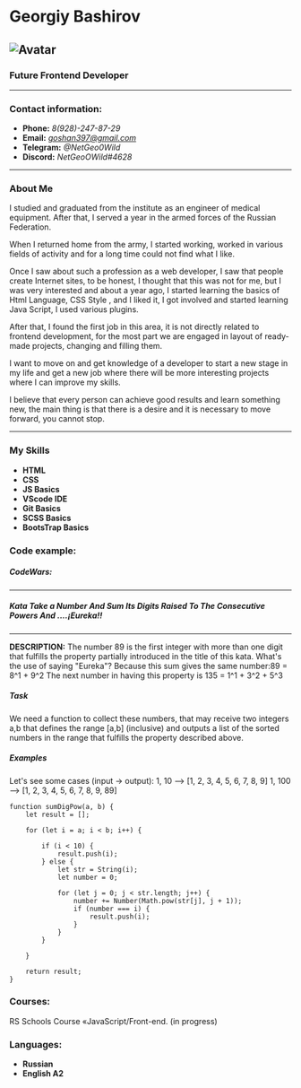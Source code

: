 # Georgiy Bashirov
![Avatar](https://avatars.githubusercontent.com/u/93530714?v=4)
---
### Future Frontend Developer
---
### Contact information:
* **Phone:** *8(928)-247-87-29*
* **Email:** *goshan397@gmail.com*
* **Telegram:** *@NetGeo0Wild*
* **Discord:** *NetGeoOWild#4628*
---
### About Me
I studied and graduated from the institute as an engineer of medical equipment. After that, I served a year in the armed forces of the Russian Federation.

When I returned home from the army, I started working, worked in various fields of activity and for a long time could not find what I like.

Once I saw about such a profession as a web developer, I saw that people create Internet sites, to be honest, I thought that this was not for me, but I was very interested and about a year ago, I started learning the basics of Html Language, CSS Style , and I liked it, I got involved and started learning Java Script, I used various plugins.

After that, I found the first job in this area, it is not directly related to frontend development, for the most part we are engaged in layout of ready-made projects, changing and filling them.

I want to move on and get knowledge of a developer to start a new stage in my life and get a new job where there will be more interesting projects where I can improve my skills.

I believe that every person can achieve good results and learn something new, the main thing is that there is a desire and it is necessary to move forward, you cannot stop.

---
### My Skills

* **HTML**
* **CSS**
* **JS Basics**
* **VScode IDE**
* **Git Basics**
* **SCSS Basics**
* **BootsTrap Basics**

### Code example:

##### CodeWars:
---
##### Kata Take a Number And Sum Its Digits Raised To The Consecutive Powers And ....¡Eureka!!
---
**DESCRIPTION:**
The number 89 is the first integer with more than one digit that fulfills the property partially introduced in the title of this kata. What's the use of saying "Eureka"? Because this sum gives the same number:89 = 8^1 + 9^2
The next number in having this property is 135 = 1^1 + 3^2 + 5^3
##### Task
We need a function to collect these numbers, that may receive two integers a,b
that defines the range \[a,b] (inclusive) and outputs a list of the sorted numbers in the range that fulfills the property described above.
##### Examples
Let's see some cases (input -> output):
1, 10  --> [1, 2, 3, 4, 5, 6, 7, 8, 9]
1, 100 --> [1, 2, 3, 4, 5, 6, 7, 8, 9, 89]
```
function sumDigPow(a, b) {
    let result = [];

    for (let i = a; i < b; i++) {

        if (i < 10) {
            result.push(i);
        } else {
            let str = String(i);
            let number = 0;

            for (let j = 0; j < str.length; j++) {
                number += Number(Math.pow(str[j], j + 1));
                if (number === i) {
                    result.push(i);
                }
            }
        }

    }

    return result;
}
```
### Courses:
RS Schools Course «JavaScript/Front-end. (in progress)

### Languages:
* **Russian**
* **English A2**
